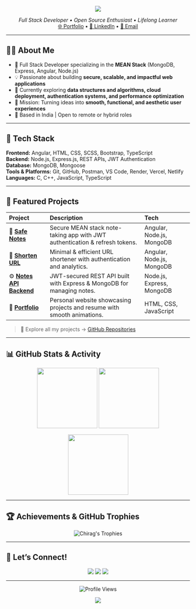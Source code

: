 <p align="center">
  <img src="https://capsule-render.vercel.app/api?type=waving&color=0:6a11cb,100:2575fc&height=200&section=header&text=Hey%20👋%2C%20I'm%20Chirag%20Singh%20Manral!&fontSize=35&fontColor=fff&animation=twinkling"/>
</p>

<p align="center">
  <em>Full Stack Developer • Open Source Enthusiast • Lifelong Learner</em><br/>
  <a href="https://www.chirags.tech">🌐 Portfolio</a> • 
  <a href="https://www.linkedin.com/in/chirag-singh-manral-7225b7239/">💼 LinkedIn</a> • 
  <a href="mailto:chiragmanral2003@gmail.com">📩 Email</a>
</p>

---

## 👨‍💻 About Me

- 🚀 Full Stack Developer specializing in the **MEAN Stack** (MongoDB, Express, Angular, Node.js)
- 💡 Passionate about building **secure, scalable, and impactful web applications**
- 🧩 Currently exploring **data structures and algorithms, cloud deployment, authentication systems, and performance optimization**
- 🎯 Mission: Turning ideas into **smooth, functional, and aesthetic user experiences**
- 📍 Based in India | Open to remote or hybrid roles

---

## 🧰 Tech Stack

**Frontend:** Angular, HTML, CSS, SCSS, Bootstrap, TypeScript  
**Backend:** Node.js, Express.js, REST APIs, JWT Authentication  
**Database:** MongoDB, Mongoose  
**Tools & Platforms:** Git, GitHub, Postman, VS Code, Render, Vercel, Netlify  
**Languages:** C, C++, JavaScript, TypeScript  

---

## 🌟 Featured Projects

| Project | Description | Tech |
|:--------|:-------------|:-----|
| 📝 [**Safe Notes**](https://www.chirags.tech/login) | Secure MEAN stack note-taking app with JWT authentication & refresh tokens. | Angular, Node.js, MongoDB |
| 🔗 [**Shorten URL**](https://www.chirag.engineer/login) | Minimal & efficient URL shortener with authentication and analytics. | Angular, Node.js, MongoDB |
| ⚙️ [**Notes API Backend**](https://api.chirags.tech/) | JWT-secured REST API built with Express & MongoDB for managing notes. | Node.js, Express, MongoDB |
| 💾 [**Portfolio**](https://www.chirags.tech/login) | Personal website showcasing projects and resume with smooth animations. | HTML, CSS, JavaScript |

> 🧠 Explore all my projects → [GitHub Repositories](https://github.com/Chiragmanral?tab=repositories)

---

## 📊 GitHub Stats & Activity

<p align="center">
  <img src="https://github-readme-stats.vercel.app/api?username=Chiragmanral&show_icons=true&theme=radical&hide_border=true" height="165" />
  <img src="https://github-readme-streak-stats.herokuapp.com/?user=Chiragmanral&theme=radical&hide_border=true" height="165" />
</p>

<p align="center">
  <img src="https://github-readme-stats.vercel.app/api/top-langs/?username=Chiragmanral&layout=compact&theme=radical&hide_border=true" height="165" />
</p>

---

## 🏆 Achievements & GitHub Trophies

<p align="center">
  <img src="https://github-profile-trophy.vercel.app/?username=Chiragmanral&theme=algolia&no-frame=true&no-bg=true&margin-w=15&column=6" alt="Chirag's Trophies"/>
</p>

---

## 💬 Let’s Connect!

<p align="center">
  <a href="mailto:chiragmanral2003@gmail.com"><img src="https://img.shields.io/badge/Email-Me-red?logo=gmail&logoColor=white" /></a>
  <a href="https://www.linkedin.com/in/chirag-singh-manral-7225b7239/"><img src="https://img.shields.io/badge/LinkedIn-Connect-blue?logo=linkedin" /></a>
  <a href="https://www.chirags.tech"><img src="https://img.shields.io/badge/Portfolio-Visit-green?logo=vercel" /></a>
</p>

---

<p align="center">
  <img src="https://komarev.com/ghpvc/?username=Chiragmanral&label=Profile%20Views&color=blueviolet&style=flat-square" alt="Profile Views"/>
</p>

<p align="center">
  <img src="https://capsule-render.vercel.app/api?type=waving&color=0:2575fc,100:6a11cb&height=120&section=footer"/>
</p>
